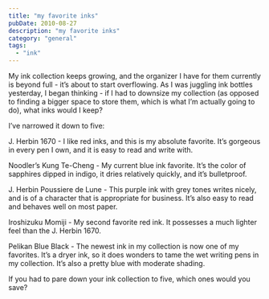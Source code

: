 ```yaml
---
title: "my favorite inks"
pubDate: 2010-08-27
description: "my favorite inks"
category: "general"
tags:
  - "ink"
---
```


My ink collection keeps growing, and the organizer I have for them currently is beyond full - it’s about to start overflowing. As I was juggling ink bottles yesterday, I began thinking - if I had to downsize my collection (as opposed to finding a bigger space to store them, which is what I’m actually going to do), what inks would I keep?

I’ve narrowed it down to five:

J. Herbin 1670 - I like red inks, and this is my absolute favorite. It’s gorgeous in every pen I own, and it is easy to read and write with.

Noodler’s Kung Te-Cheng - My current blue ink favorite. It’s the color of sapphires dipped in indigo, it dries relatively quickly, and it’s bulletproof.

J. Herbin Poussiere de Lune - This purple ink with grey tones writes nicely, and is of a character that is appropriate for business. It’s also easy to read and behaves well on most paper.

Iroshizuku Momiji - My second favorite red ink. It possesses a much lighter feel than the J. Herbin 1670.

Pelikan Blue Black - The newest ink in my collection is now one of my favorites. It’s a dryer ink, so it does wonders to tame the wet writing pens in my collection. It’s also a pretty blue with moderate shading.

If you had to pare down your ink collection to five, which ones would you save?
